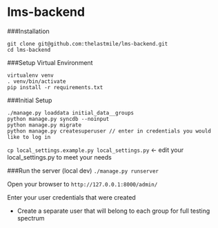 # lms-backend


###Installation
```
git clone git@github.com:thelastmile/lms-backend.git
cd lms-backend
```

###Setup Virtual Environment
```
virtualenv venv
. venv/bin/activate
pip install -r requirements.txt
```

###Initial Setup

```
./manage.py loaddata initial_data__groups
python manage.py syncdb --noinput
python manage.py migrate
python manage.py createsuperuser // enter in credentials you would like to log in
```
`cp local_settings.example.py local_settings.py` <- edit your local_settings.py to meet your needs

###Run the server (local dev)
`./manage.py runserver`

Open your browser to `http://127.0.0.1:8000/admin/`

Enter your user credentials that were created

* Create a separate user that will belong to each group for full testing spectrum
